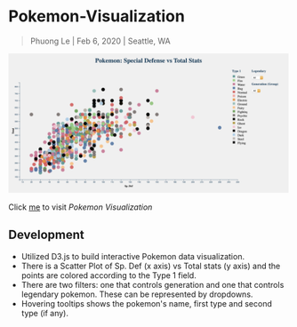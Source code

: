 # Pokemon-Visualization
> Phuong Le | Feb 6, 2020 | Seattle, WA

![Home Page 1](./readme.png)

Click [me](https://lekhacminhphuong.github.io/Pokemon-Visualization/) to visit _Pokemon Visualization_

## Development
- Utilized D3.js to build interactive Pokemon data visualization.
- There is a Scatter Plot of Sp. Def (x axis) vs Total stats (y axis) and the points are colored according to the Type 1 field. 
- There are two filters: one that controls generation and one that controls legendary pokemon. These can be represented by dropdowns.
- Hovering tooltips shows the pokemon's name, first type and second type (if any). 
